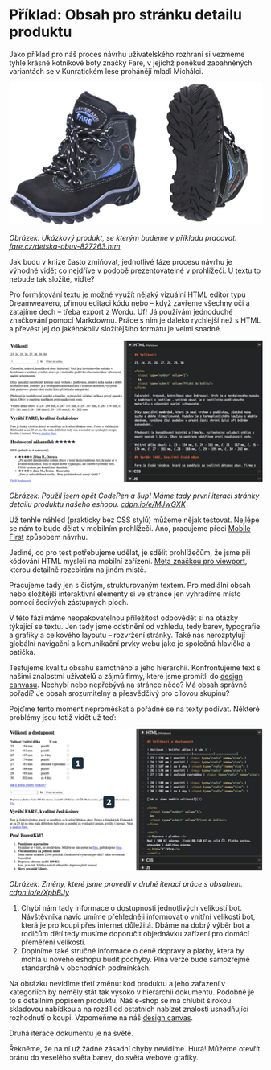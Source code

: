 # Příklad: Obsah pro stránku detailu produktu

Jako příklad pro náš proces návrhu uživatelského rozhraní si vezmeme tyhle krásné kotníkové boty značky Fare, v jejichž poněkud zabahněných variantách se v Kunratickém lese prohánějí mladí Michálci. 

![Boty Fare](dist/images/original/vdwd/priklad-boty.jpg)

*Obrázek: Ukázkový produkt, se kterým budeme v příkladu pracovat. [fare.cz/detska-obuv-827263.htm](https://www.fare.cz/detska-obuv-827263.htm)*

Jak budu v knize často zmiňovat, jednotlivé fáze procesu návrhu je výhodné vidět co nejdříve v podobě prezentovatelné v prohlížeči. U textu to nebude tak složité, viďte?

Pro formátování textu je možné využít nějaký vizuální HTML editor typu Dreamweaveru, přímou editaci kódu nebo – když zavřeme všechny oči a zatajíme dech – třeba export z Wordu. Uf! Já používám jednoduché značkování pomocí Markdownu. Práce s ním je daleko rychlejší než s HTML a převést jej do jakéhokoliv složitějšího formátu je velmi snadné.

![Obsah příkladu v Markdownu](dist/images/original/vdwd/priklad-markdown.jpg)

*Obrázek: Použil jsem opět CodePen a šup! Máme tady první iteraci stránky detailu produktu našeho eshopu. [cdpn.io/e/MJwGXK](http://codepen.io/machal/pen/MJwGXK?editors=1000)*

Už tenhle náhled (prakticky bez CSS stylů) můžeme nějak testovat. Nejlépe se nám to bude dělat v mobilním prohlížeči. Ano, pracujeme přeci [Mobile First](mobile-first.md) způsobem návrhu. 

Jediné, co pro test potřebujeme udělat, je sdělit prohlížečům, že jsme při kódování HTML mysleli na mobilní zařízení. [Meta značkou pro viewport](viewport-meta.md), kterou detailně rozebírám na jiném místě.

Pracujeme tady jen s čistým, strukturovaným textem. Pro mediální obsah nebo složitější interaktivní elementy si ve stránce jen vyhradíme místo pomocí šedivých zástupných ploch.

V této fázi máme neopakovatelnou příležitost odpovědět si na otázky týkající se textu. Jen tady jsme odstínění od vzhledu, tedy barev, typografie a grafiky a celkového layoutu – rozvržení stránky. Také nás nerozptylují globální navigační a komunikační prvky webu jako je společná hlavička a patička.  

Testujeme kvalitu obsahu samotného a jeho hierarchii. Konfrontujeme text s našimi znalostmi uživatelů a zájmů firmy, které jsme promítli do [design canvasu](design-canvas.md). Nechybí nebo nepřebývá na stránce něco? Má obsah správné pořadí? Je obsah srozumitelný a přesvědčivý pro cílovou skupinu? 

Pojďme tento moment neproměskat a pořádně se na texty podívat. Některé problémy jsou totiž vidět už teď:

![Druhá iterace obsahu příkladu v Markdownu](dist/images/original/vdwd/priklad-markdown-2.jpg)

*Obrázek: Změny, které jsme provedli v druhé iteraci práce s obsahem. [cdpn.io/e/XpbBJy](http://codepen.io/machal/pen/XpbBJy?editors=1000)*

1. Chybí nám tady informace o dostupnosti jednotlivých velikostí bot. Návštěvníka navíc umíme přehledněji informovat o vnitřní velikosti bot, která je pro koupi přes internet důležitá. Dbáme na dobrý výběr bot a rodičům dětí tedy musíme doporučit objednávku zařízení pro domácí přeměření velikosti.
2. Doplníme také stručné informace o ceně dopravy a platby, která by mohla u nového eshopu budit pochyby. Plná verze bude samozřejmě standardně v obchodních podmínkách.

Na obrázku nevidíme třetí změnu: kód produktu a jeho zařazení v kategoriích by neměly stát tak vysoko v hierarchii dokumentu. Podobné je to s detailním popisem produktu. Náš e-shop se má chlubit širokou skladovou nabídkou a na rozdíl od ostatních nabízet znalosti usnadňující rozhodnutí o koupi. Vzpomeňme na náš [design canvas](priklad-ux-canvas.md). 

Druhá iterace dokumentu je na světě.

Řekněme, že na ní už žádné zásadní chyby nevidíme. Hurá! Můžeme otevřít bránu do veselého světa barev, do světa webové grafiky.

